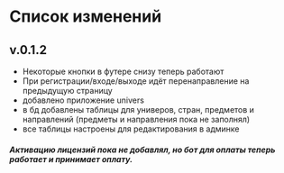 # Список изменений
## **v.0.1.2**

- Некоторые кнопки в футере снизу теперь работают
- При регистрации/входе/выходе идёт перенаправление на предыдущую страницу
- добавлено приложение univers
- в бд добавлены таблицы для универов, стран, предметов и направлений (предметы и направления пока не заполнял)
- все таблицы настроены для редактирования в админке

 ##### Активацию лицензий пока не добавлял, но бот для оплаты теперь работает и принимает оплату.